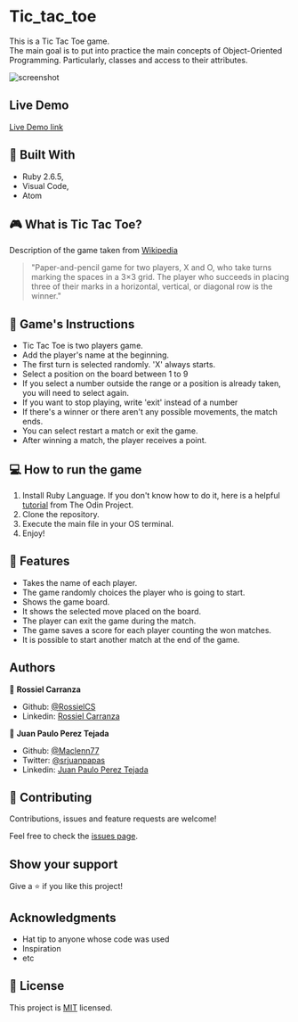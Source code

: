 # Tic_tac_toe
This is a Tic Tac Toe game.  
The main goal is to put into practice the main concepts of Object-Oriented Programming. Particularly, classes and access to their attributes.

![screenshot](https://user-images.githubusercontent.com/60085697/80656213-ff1afa00-8a56-11ea-9b0f-e98efd7304fa.png)

## Live Demo

[Live Demo link](https://repl.it/@RossielCarranza/Tic-Tac-Toe)

## :hammer: Built With

- Ruby 2.6.5,
- Visual Code,
- Atom

## :video_game: What is Tic Tac Toe?

Description of the game taken from [Wikipedia](https://en.wikipedia.org/wiki/Tic-tac-toe)
> "Paper-and-pencil game for two players, X and O, who take turns marking the spaces in a 3×3 grid. The player who succeeds in placing three of their marks in a horizontal, vertical, or diagonal row is the winner."

## :scroll: Game's Instructions

- Tic Tac Toe is two players game.
- Add the player's name at the beginning.
- The first turn is selected randomly. 'X' always starts.
- Select a position on the board between 1 to 9
- If you select a number outside the range or a position is already taken, you will need to select again.
- If you want to stop playing, write 'exit' instead of a number
- If there's a winner or there aren't any possible movements, the match ends.
- You can select restart a match or exit the game.
- After winning a match, the player receives a point.

## :computer: How to run the game 

1. Install Ruby Language.
If you don't know how to do it, here is a helpful [tutorial](https://www.theodinproject.com/courses/ruby-programming/lessons/installing-ruby-ruby-programming) from The Odin Project.
2. Clone the repository.
3. Execute the main file in your OS terminal.
4. Enjoy!



## :gem: Features

- Takes the name of each player.
- The game randomly choices the player who is going to start.
- Shows the game board.
- It shows the selected move placed on the board.
- The player can exit the game during the match.
- The game saves a score for each player counting the won matches.
- It is possible to start another match at the end of the game.

## Authors

👤 **Rossiel Carranza**

- Github: [@RossielCS](https://github.com/RossielCS)
- Linkedin: [Rossiel Carranza](https://www.linkedin.com/in/rossiel-carranza-1666b11a1/)

👤 **Juan Paulo Perez Tejada**

- Github: [@Maclenn77](https://github.com/Maclenn77)
- Twitter: [@srjuanpapas](https://twitter.com/srjuanpapas)
- Linkedin: [Juan Paulo Perez Tejada](https://mx.linkedin.com/in/juanpaulopereztejada)

## 🤝 Contributing

Contributions, issues and feature requests are welcome!

Feel free to check the [issues page](issues/).

## Show your support

Give a ⭐️ if you like this project!

## Acknowledgments

- Hat tip to anyone whose code was used
- Inspiration
- etc

## 📝 License

This project is [MIT](lic.url) licensed.
